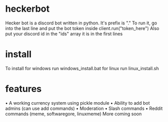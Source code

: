 # heckerbot
Hecker bot is a discord bot written in python.
It's prefix is "."
To run it, go into the last line and put the bot
token inside client.run("token_here")
Also put your discord id in the "ids" array
it is in the first lines

# install
To install for windows run windows_install.bat
for linux run linux_install.sh

# features
• A working currency system using pickle module
• Ability to add bot admins (can use add commands)
• Moderation
• Slash commands
• Reddit commands (meme, softwaregore, linuxmeme)
More coming soon
